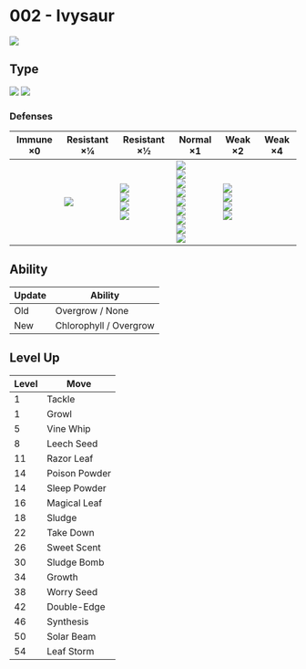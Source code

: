 # 002 - Ivysaur
![][002]

## Type

![][grass]  ![][poison]

### Defenses

Immune ×0 | Resistant ×¼   | Resistant ×½                                                   | Normal ×1                                                                                                                      | Weak ×2                                                  | Weak ×4
---       | ---            | ---                                                            | ---                                                                                                                            | ---                                                      | ---
&nbsp;    | ![][grass]<br> | ![][fighting]<br>![][water]<br>![][electric]<br>![][fairy]<br> | ![][normal]<br>![][poison]<br>![][ground]<br>![][rock]<br>![][bug]<br>![][ghost]<br>![][steel]<br>![][dragon]<br>![][dark]<br> | ![][flying]<br>![][fire]<br>![][psychic]<br>![][ice]<br> | &nbsp;

## Ability

Update | Ability
---    | ---
Old    | Overgrow / None
New    | Chlorophyll / Overgrow

## Level Up

Level | Move
---   | ---
1     | Tackle
1     | Growl
5     | Vine Whip
8     | Leech Seed
11    | Razor Leaf
14    | Poison Powder
14    | Sleep Powder
16    | Magical Leaf
18    | Sludge
22    | Take Down
26    | Sweet Scent
30    | Sludge Bomb
34    | Growth
38    | Worry Seed
42    | Double-Edge
46    | Synthesis
50    | Solar Beam
54    | Leaf Storm

[002]: ../img/pokemon/002.png
[normal]: ../img/types/normal.png
[fire]: ../img/types/fire.png
[fighting]: ../img/types/fighting.png
[water]: ../img/types/water.png
[flying]: ../img/types/flying.png
[grass]: ../img/types/grass.png
[poison]: ../img/types/poison.png
[electric]: ../img/types/electric.png
[ground]: ../img/types/ground.png
[psychic]: ../img/types/psychic.png
[rock]: ../img/types/rock.png
[ice]: ../img/types/ice.png
[bug]: ../img/types/bug.png
[dragon]: ../img/types/dragon.png
[ghost]: ../img/types/ghost.png
[dark]: ../img/types/dark.png
[steel]: ../img/types/steel.png
[fairy]: ../img/types/fairy.png

